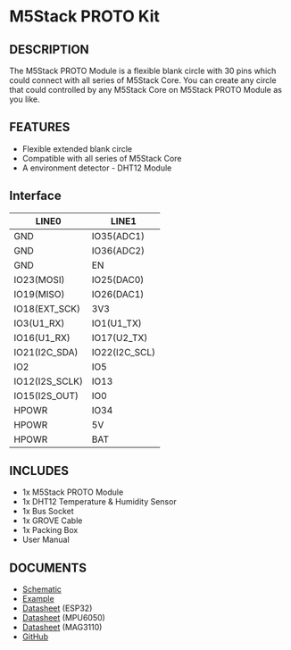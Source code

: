 # M5Stack PROTO Kit

## DESCRIPTION

The M5Stack PROTO Module is a flexible blank circle with 30 pins which could connect with all series of M5Stack Core. You can create any circle that could controlled by any M5Stack Core on M5Stack PROTO Module as you like.

## FEATURES

- Flexible extended blank circle
- Compatible with all series of M5Stack Core
- A environment detector - DHT12 Module

## Interface
LINE0 | LINE1
-- | -- 
GND | IO35(ADC1) 
GND | IO36(ADC2)
GND | EN
IO23(MOSI) | IO25(DAC0)
IO19(MISO) | IO26(DAC1)
IO18(EXT_SCK) | 3V3
IO3(U1_RX) | IO1(U1_TX)
IO16(U1_RX) | IO17(U2_TX)
IO21(I2C_SDA) | IO22(I2C_SCL)
IO2 | IO5
IO12(I2S_SCLK) | IO13
IO15(I2S_OUT) | IO0
HPOWR | IO34
HPOWR | 5V
HPOWR | BAT

## INCLUDES

- 1x M5Stack PROTO Module
- 1x DHT12 Temperature & Humidity Sensor
- 1x Bus Socket
- 1x GROVE Cable
- 1x Packing Box 
- User Manual


## DOCUMENTS
- [Schematic](https://github.com/m5stack/esp32-cam-demo/blob/m5cam/M5CAM-ESP32-A1-POWER.pdf)
- [Example](https://github.com/m5stack/M5GO/tree/master/examples)
- [Datasheet](https://www.espressif.com/sites/default/files/documentation/esp32_datasheet_cn.pdf) (ESP32)
- [Datasheet](https://www.invensense.com/wp-content/uploads/2015/02/MPU-6000-Datasheet1.pdf) (MPU6050)
- [Datasheet](https://www.nxp.com/docs/en/data-sheet/MAG3110.pdf) (MAG3110)
- [GitHub](https://github.com/m5stack/M5GO)
